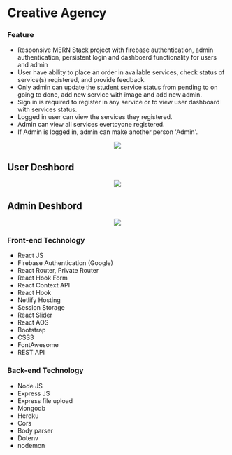 # Creative Agency
### Feature

- Responsive MERN Stack project with firebase authentication, admin authentication, persistent login and dashboard functionality for users and admin
- User have ability to place an order in available services, check status of service(s) registered, and provide feedback.
- Only admin can update the student service status from pending to on going to done, add new service with image and add new admin.
- Sign in is required to register in any service or to view user dashboard with services status.
- Logged in user can view the services they registered.
- Admin can view all services evertoyone registered.
- If Admin is logged in, admin can make another person 'Admin'.

<p align="center">
  <a href="https://i.imgur.com/ROrutgT.png">
  <img src="https://i.imgur.com/m9ok4Sf.png" />
  </a>
</p>

## User Deshbord
<p align="center">
  <img src="https://i.imgur.com/nGCiLhn.png" />
</p>

## Admin Deshbord
<p align="center">
  <img src="https://i.imgur.com/4Sv7tX1.png"/>
</p>

### Front-end Technology

- React JS
- Firebase Authentication (Google)
- React Router, Private Router
- React Hook Form
- React Context API
- React Hook
- Netlify Hosting
- Session Storage
- React Slider
- React AOS
- Bootstrap
- CSS3
- FontAwesome
- REST API

### Back-end Technology

- Node JS
- Express JS
- Express file upload
- Mongodb
- Heroku
- Cors
- Body parser
- Dotenv
- nodemon